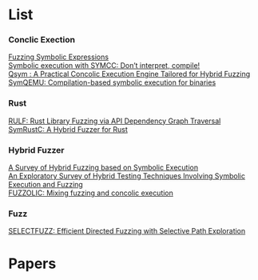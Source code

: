 # List

### Conclic Exection
[Fuzzing Symbolic Expressions](https://arxiv.org/pdf/2102.06580.pdf)<br>
[Symbolic execution with SYMCC: Don’t interpret, compile!](https://www.usenix.org/system/files/sec20-poeplau.pdf)<br>
[Qsym : A Practical Concolic Execution Engine Tailored for Hybrid Fuzzing](https://www.usenix.org/system/files/conference/usenixsecurity18/sec18-yun.pdf)<br>
[SymQEMU: Compilation-based symbolic execution for binaries](https://www.s3.eurecom.fr/docs/ndss21_symqemu.pdf)<br>

### Rust
[RULF: Rust Library Fuzzing via API Dependency Graph Traversal](https://arxiv.org/pdf/2104.12064.pdf) <br>
[SymRustC: A Hybrid Fuzzer for Rust](https://dl.acm.org/doi/epdf/10.1145/3597926.3604927)<br>


### Hybrid Fuzzer
[A Survey of Hybrid Fuzzing based on Symbolic Execution](https://dl.acm.org/doi/pdf/10.1145/3444370.3444570)<br>
[An Exploratory Survey of Hybrid Testing Techniques Involving Symbolic Execution and Fuzzing](https://arxiv.org/pdf/1712.06843.pdf)<br>
[FUZZOLIC: Mixing fuzzing and concolic execution](https://pdf.sciencedirectassets.com/271887/1-s2.0-S0167404821X00077/1-s2.0-S0167404821001929/main.pdf?X-Amz-Security-Token=IQoJb3JpZ2luX2VjEKj%2F%2F%2F%2F%2F%2F%2F%2F%2F%2FwEaCXVzLWVhc3QtMSJHMEUCIQC5IaoGf5ZwFnt7nyXnnI6XeXxW4pmSeCleWHJDt5yIRgIgVEeSJ1W%2BWNVc0riCiJ1SMMhdX6wUqCbMKVAvPZnBLgsquwUI0f%2F%2F%2F%2F%2F%2F%2F%2F%2F%2FARAFGgwwNTkwMDM1NDY4NjUiDLx0lmqC5UzPKvyaJiqPBRuL6ouCI%2BYTD2RwQ%2BcQVBOGqqGZaKxy5Q6vDVegSoGQJhjXLkpBltp8or460HbGGnYmnyDNqF0ys2nBaMPxRzBOMZFYbYzUiW%2Fs6p4KAzeYP%2F6ZB4YJSQUslc89gZkcawvSll96n%2FB14iQrh%2BZP9spLK2jjWjPaFdIgug42GUjXwi39iO8UbSCE7UebzshtIBpxHyX%2FgKVlbTbirajC2h9CzayRd33sL3nTnnak%2B5STIOFSquNT7CaiILhxvlMkToE8HEPYfDD2Nb0EYQM%2BkFUkU1fz%2FB9EYWCMBaPblKRhz9ud93U8NiFyypDHShz3wrjW5R%2BY2w9m6Dryrc%2FdhQExyEETQTCez5n%2F9XzBRLGh62TlNR3WBNFa16ekIpq8ikk1ic6xaKsEMHlAEbT9EIE4bzdxToZSFZqZsIhWB6FPfuOiFgLmTKiQgrkVUU4ZtnMRSjkT146MDbz8MFBmRW3Z%2B%2Fcz1hvz%2FD5kkhs1ZwSxKPEiEyCBLw2He6aGRmF2pvnydxPn8Fs%2FRYDe3ZdOp9g0eYuwh96k%2FLYxnRTVzaE7ksfEbIpqySr3eSl%2F43dEaOdfeC0wpuzGbzE11LIoQatpN1JzZyYZ%2F2wH5UuoSPsNjjMZEFmk0XpankgGFl1nQR8uaQc1BdDZEjoXQVMEz0NI0FpotcpDkSZmg0Fo%2B0cZgTeoFNVw6QHdRyD6zgVMnYWQeO0inPjs2qA2mUT6qkJ7uvs4%2B4Wzfd7Dkd6uvLXj2uDvBP6bxbtZo52zflnPfqYydg7Rv27Zv%2BUNX7FYl73XfyJ6qmiW7SCank4kT%2Bb7wNsG38ZzJgANH4WgFx%2FqNUCR7nYRIaf%2FCffqz1knAENZOj1ORV%2FCkJiO6Uy58G8wurj9qQY6sQFLweZ0a%2BLUfRnUoRaw%2F6ERumXNruAZDHU1jPBkhrlkkuZvIxPWr0z7oODiXuX6i4VX%2BOwxqpLiq5aJJ6mCdF0jSO2N909eWbTGFoX7%2BkHBY9rlTC4PD8XqmjT%2FzUFbNFtyoOfuAXZfxpW4lI1F0JEMLfQr01OudT93mLRQBa6Em1gZTDl13YfbwOld0Jn1NkWK6TUqnb8bKl9tKwWsV1xbNIyv1wZyDXlgljFToBvLHGw%3D&X-Amz-Algorithm=AWS4-HMAC-SHA256&X-Amz-Date=20231030T081119Z&X-Amz-SignedHeaders=host&X-Amz-Expires=300&X-Amz-Credential=ASIAQ3PHCVTY5K7BLDHB%2F20231030%2Fus-east-1%2Fs3%2Faws4_request&X-Amz-Signature=c52eb9bfb3a68220e1523f256ad8851133859dbdc5f85b0a9c03e0682e5da0f9&hash=2b92eb51ab44e43694dd96d088c604224307ef496db804168baa7226b6381651&host=68042c943591013ac2b2430a89b270f6af2c76d8dfd086a07176afe7c76c2c61&pii=S0167404821001929&tid=spdf-905d8b18-477c-4485-a8ce-932119da8b78&sid=b37308db880af1410808075826b6211fb980gxrqa&type=client&tsoh=d3d3LnNjaWVuY2VkaXJlY3QuY29t&ua=19085e5703515d030b57&rr=81e22fd7df155162&cc=cn)<br>


### Fuzz
[SELECTFUZZ: Efficient Directed Fuzzing with Selective Path Exploration](https://peng-hui.github.io/data/paper/sp23_selectfuzz.pdf) <br>

# Papers 






